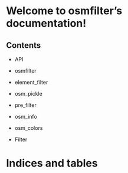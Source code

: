 # Welcome to osmfilter’s documentation!

## Contents


* API


* osmfilter


* element_filter


* osm_pickle


* pre_filter


* osm_info


* osm_colors


* Filter


# Indices and tables

